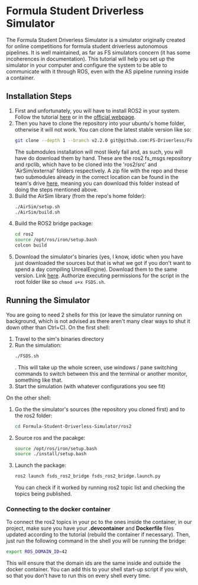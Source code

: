 # Formula Student Driverless Simulator

The Formula Student Driverless Simulator is a simulator originally created for online competitions for formula student driverless autonomous pipelines. It is well maintained, as far as FS simulators concern (it has some incoherences in documentation). This tutorial will help you set up the simulator in your computer and configure the system to be able to communicate with it through ROS, even with the AS pipeline running inside a container.

## Installation Steps

1. First and unfortunately, you will have to install ROS2 in your system. Follow the tutorial [here](./environment_setup/ros2_setup.md) or in the [official webpage](https://docs.ros.org/en/humble/Installation.html).
2. Then you have to clone the repository into your ubuntu's home folder, otherwise it will not work. You can clone the latest stable version like so:
    ```sh
    git clone --depth 1 --branch v2.2.0 git@github.com:FS-Driverless/Formula-Student-Driverless-Simulator.git --recurse-submodules
    ```
    The submodules installation will most likely fail and, as such, you will have do download them by hand. These are the ros2 fs_msgs repository and rpclib, which have to be cloned into the 'ros2/src' and 'AirSim/external' folders respectively. A zip file with the repo and these two submodules already in the correct location can be found in the team's drive [here](https://drive.google.com/file/d/13XHk4i1tjqSn7-eSarUmbNudpPpa1mfx/view?usp=drive_link), meaning you can download this folder instead of doing the steps mentioned above.
3. Build the AirSim library (from the repo's home folder):
    ```sh
    ./AirSim/setup.sh
    ./AirSim/build.sh
    ```
4. Build the ROS2 bridge package:
    ```sh
    cd ros2
    source /opt/ros/iron/setup.bash
    colcon build
    ```
5. Download the simulator's binaries (yes, I know, idotic when you have just downloaded the sources but that is what we got if you don't want to spend a day compiling UnrealEngine). Download them to the same version. Link [here](https://github.com/FS-Driverless/Formula-Student-Driverless-Simulator/releases/tag/v2.2.0). Authorize executing permissions for the script in the root folder like so ```chmod u+x FSDS.sh```.


## Running the Simulator

You are going to need 2 shells for this (or leave the simulator running on background, which is not advised as there aren't many clear ways to shut it down other than Ctrl+C). On the first shell:
1. Travel to the sim's binaries directory
2. Run the simulation: 
    ```sh
    ./FSDS.sh
    ```
    . This will take up the whole screen, use windows / pane switching commands to switch between this and the terminal or another monitor, something like that.
3. Start the simulation (with whatever configurations you see fit)

On the other shell:
1. Go the the simulator's sources (the repository you cloned first) and to the ros2 folder: 
    ```sh
    cd Formula-Student-Driverless-Simulator/ros2
    ```
2. Source ros and the pacakge:
    ```sh
    source /opt/ros/iron/setup.bash
    source ./install/setup.bash
    ```
3. Launch the package: 
    ```sh
    ros2 launch fsds_ros2_bridge fsds_ros2_bridge.launch.py
    ```
    You can check if it worked by running ros2 topic list and checking the topics being published.

### Connecting to the docker container

To connect the ros2 topics in your pc to the ones inside the container, in our project, make sure you have your **.devcontainer** and **Dockerfile** files updated according to the tutorial (rebuild the container if necessary). Then, just run the following command in the shell you will be running the bridge:
```sh
export ROS_DOMAIN_ID=42
```
This will ensure that the domain ids are the same inside and outside the docker container. You can add this to your shell start-up script if you wish, so that you don't have to run this on every shell every time.
